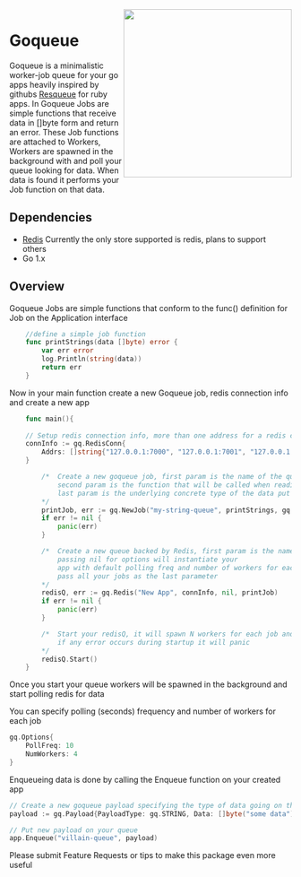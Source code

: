 <img align="right" src="https://user-images.githubusercontent.com/11549552/30172808-d1afedfa-93c3-11e7-8fb1-6d46007c4bb7.jpg" height="300px" border="0"/>

# Goqueue 
Goqueue is a minimalistic worker-job queue for your go apps heavily inspired by githubs [Resqueue](https://github.com/resque/resque) for ruby apps. 
In Goqueue Jobs are simple functions that receive data in []byte form and return an error. These Job functions are attached to Workers, Workers are spawned 
in the background with and poll your queue looking for data. When data is found it performs your Job function on that data.

## Dependencies
* [Redis](https://redis.io/download)
    Currently the only store supported is redis, plans to support others
* Go 1.x

## Overview 
Goqueue Jobs are simple functions that conform to the func() definition for Job on the Application interface
```go
    //define a simple job function 
    func printStrings(data []byte) error {
        var err error
        log.Println(string(data))
        return err
    }
```

Now in your main function create a new Goqueue job, redis connection info and create a new app 

```go
    func main(){
    
    // Setup redis connection info, more than one address for a redis cluster 
	connInfo := gq.RedisConn{
		Addrs: []string{"127.0.0.1:7000", "127.0.0.1:7001", "127.0.0.1:7002", "127.0.0.1:7003", "127.0.0.1:7004","127.0.0.1:7005"},
	}

        /*	Create a new goqueue job, first param is the name of the queue that will be used for reading
            second param is the function that will be called when reading from this queue
            last param is the underlying concrete type of the data put onto your queue
        */
        printJob, err := gq.NewJob("my-string-queue", printStrings, gq.STRING)
        if err != nil {
            panic(err)
        }

        /*	Create a new queue backed by Redis, first param is the name of your app
            passing nil for options will instantiate your
            app with default polling freq and number of workers for each job
            pass all your jobs as the last parameter
        */
        redisQ, err := gq.Redis("New App", connInfo, nil, printJob)
        if err != nil {
            panic(err)
        }

        /*	Start your redisQ, it will spawn N workers for each job and start polling the queue and processing data
            if any error occurs during startup it will panic
        */
        redisQ.Start()
    }
```

Once you start your queue workers will be spawned in the background and start polling redis for data 

You can specify polling (seconds) frequency and number of workers for each job 
```go 
gq.Options{
    PollFreq: 10 
    NumWorkers: 4
}
```

Enqueueing data is done by calling the Enqueue function on your created app 
```go 
// Create a new goqueue payload specifying the type of data going on the queue and the actual data in byte form
payload := gq.Payload{PayloadType: gq.STRING, Data: []byte("some data")}

// Put new payload on your queue
app.Enqueue("villain-queue", payload)
```

Please submit Feature Requests or tips to make this package even more useful
